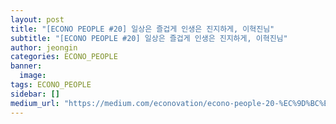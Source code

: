 ```yaml
---
layout: post
title: "[ECONO PEOPLE #20] 일상은 즐겁게 인생은 진지하게, 이혁진님"
subtitle: "[ECONO PEOPLE #20] 일상은 즐겁게 인생은 진지하게, 이혁진님"
author: jeongin
categories: ECONO_PEOPLE
banner:
  image:
tags: ECONO_PEOPLE
sidebar: []
medium_url: "https://medium.com/econovation/econo-people-20-%EC%9D%BC%EC%83%81%EC%9D%80-%EC%A6%90%EA%B2%81%EA%B2%8C-%EC%9D%B8%EC%83%9D%EC%9D%80-%EC%A7%84%EC%A7%80%ED%95%98%EA%B2%8C-%EC%9D%B4%ED%98%81%EC%A7%84%EB%8B%98-7709b81ee5aa"
---
```

